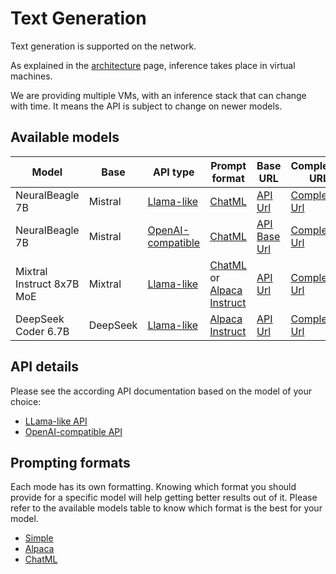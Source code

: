 # Text Generation

Text generation is supported on the network. 

As explained in the [architecture](/architecture) page, inference takes place in virtual machines.

We are providing multiple VMs, with an inference stack that can change with time. It means the API is subject to change on newer models.

## Available models

| Model                  | Base     | API type    | Prompt format | Base URL | Completion URL |
| ---------------------- | -------- | ----------- | ------------- | -------- | -------------- |
| NeuralBeagle 7B     | Mistral  | [Llama-like](/apis/text-generation/llama)  | [ChatML](/apis/text-generation/prompting#chatml)        | [API Url](https://curated.aleph.cloud/vm/a8b6d895cfe757d4bc5db9ba30675b5031fe3189a99a14f13d5210c473220caf/) | [ Completion Url](https://curated.aleph.cloud/vm/a8b6d895cfe757d4bc5db9ba30675b5031fe3189a99a14f13d5210c473220caf/completion) |
| NeuralBeagle 7B     | Mistral  | [OpenAI-compatible](/apis/text-generation/openai)  | [ChatML](/apis/text-generation/prompting#chatml)        | [API Base Url](https://curated.aleph.cloud/vm/a8b6d895cfe757d4bc5db9ba30675b5031fe3189a99a14f13d5210c473220caf/v1/) | [ Completion Url](https://curated.aleph.cloud/vm/a8b6d895cfe757d4bc5db9ba30675b5031fe3189a99a14f13d5210c473220caf/v1/chat/completions) |
| Mixtral Instruct 8x7B MoE       | Mixtral  | [Llama-like](/apis/text-generation/llama)  | [ChatML](/apis/text-generation/prompting#chatml) or [Alpaca Instruct](/apis/text-generation/prompting#alpaca-format)       | [API Url](https://curated.aleph.cloud/vm/cb6a4ae6bf93599b646aa54d4639152d6ea73eedc709ca547697c56608101fc7/) | [ Completion Url](https://curated.aleph.cloud/vm/cb6a4ae6bf93599b646aa54d4639152d6ea73eedc709ca547697c56608101fc7/completion) |
| DeepSeek Coder 6.7B    | DeepSeek | [Llama-like](/apis/text-generation/llama)  | [Alpaca Instruct](/apis/text-generation/prompting#alpaca-format)        | [API Url](https://curated.aleph.cloud/vm/b950fef19b109ef3770c89eb08a03b54016556c171b9a32475c085554b594c94) | [ Completion Url](https://curated.aleph.cloud/vm/b950fef19b109ef3770c89eb08a03b54016556c171b9a32475c085554b594c94/completion) |

## API details

Please see the according API documentation based on the model of your choice:

- [LLama-like API](/apis/text-generation/llama)
- [OpenAI-compatible API](/apis/text-generation/openai)

## Prompting formats

Each mode has its own formatting. Knowing which format you should provide for a specific model will help getting better results out of it. Please refer to the available models table to know which format is the best for your model.

- [Simple](/apis/text-generation/prompting#simple-format-user-assistant)
- [Alpaca](/apis/text-generation/prompting#alpaca-format)
- [ChatML](/apis/text-generation/prompting#chatml)
